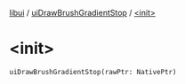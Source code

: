 [libui](../README.md) / [uiDrawBrushGradientStop](README.md) / [&lt;init&gt;](-init-.md)

# &lt;init&gt;

`uiDrawBrushGradientStop(rawPtr: NativePtr)`
